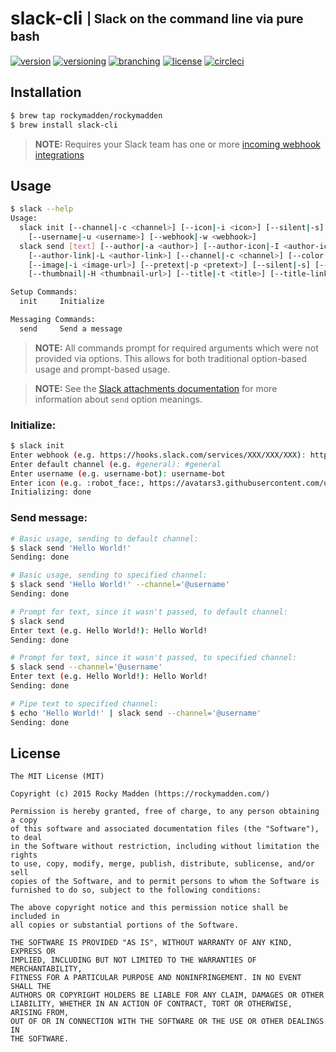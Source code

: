 # slack-cli <sub><sup>| Slack on the command line via pure bash</sup></sub>
[![version](http://img.shields.io/badge/version-v0.5.0-blue.svg)](https://github.com/rockymadden/slack-cli/releases)
[![versioning](http://img.shields.io/badge/versioning-semver-blue.svg)](http://semver.org/)
[![branching](http://img.shields.io/badge/branching-github%20flow-blue.svg)](https://guides.github.com/introduction/flow/)
[![license](http://img.shields.io/badge/license-mit-blue.svg)](https://opensource.org/licenses/MIT)
[![circleci](https://circleci.com/gh/rockymadden/slack-cli.svg?style=shield)](https://circleci.com/gh/rockymadden/slack-cli)

## Installation
```bash
$ brew tap rockymadden/rockymadden
$ brew install slack-cli
```
> __NOTE:__ Requires your Slack team has one or more
[incoming webhook integrations](https://api.slack.com/incoming-webhooks)

## Usage

```bash
$ slack --help
Usage:
  slack init [--channel|-c <channel>] [--icon|-i <icon>] [--silent|-s]
    [--username|-u <username>] [--webhook|-w <webhook>]
  slack send [text] [--author|-a <author>] [--author-icon|-I <author-icon-url>]
    [--author-link|-L <author-link>] [--channel|-c <channel>] [--color|-C <color>]
    [--image|-i <image-url>] [--pretext|-p <pretext>] [--silent|-s] [--text|-t <text>]
    [--thumbnail|-H <thumbnail-url>] [--title|-t <title>] [--title-link|-l <title-link>]

Setup Commands:
  init     Initialize

Messaging Commands:
  send     Send a message
```

> __NOTE:__ All commands prompt for required arguments which were not provided via options. This
allows for both traditional option-based usage and prompt-based usage.

> __NOTE:__ See the [Slack attachments documentation](https://api.slack.com/docs/attachments) for
more information about `send` option meanings.

### Initialize:

```bash
$ slack init
Enter webhook (e.g. https://hooks.slack.com/services/XXX/XXX/XXX): https://hooks.slack.com/services/XXX/XXX/XXX
Enter default channel (e.g. #general): #general
Enter username (e.g. username-bot): username-bot
Enter icon (e.g. :robot_face:, https://avatars3.githubusercontent.com/u/XXX): :robot_face:
Initializing: done
```

### Send message:

```bash
# Basic usage, sending to default channel:
$ slack send 'Hello World!'
Sending: done

# Basic usage, sending to specified channel:
$ slack send 'Hello World!' --channel='@username'
Sending: done

# Prompt for text, since it wasn't passed, to default channel:
$ slack send
Enter text (e.g. Hello World!): Hello World!
Sending: done

# Prompt for text, since it wasn't passed, to specified channel:
$ slack send --channel='@username'
Enter text (e.g. Hello World!): Hello World!
Sending: done

# Pipe text to specified channel:
$ echo 'Hello World!' | slack send --channel='@username'
Sending: done
```

## License
```
The MIT License (MIT)

Copyright (c) 2015 Rocky Madden (https://rockymadden.com/)

Permission is hereby granted, free of charge, to any person obtaining a copy
of this software and associated documentation files (the "Software"), to deal
in the Software without restriction, including without limitation the rights
to use, copy, modify, merge, publish, distribute, sublicense, and/or sell
copies of the Software, and to permit persons to whom the Software is
furnished to do so, subject to the following conditions:

The above copyright notice and this permission notice shall be included in
all copies or substantial portions of the Software.

THE SOFTWARE IS PROVIDED "AS IS", WITHOUT WARRANTY OF ANY KIND, EXPRESS OR
IMPLIED, INCLUDING BUT NOT LIMITED TO THE WARRANTIES OF MERCHANTABILITY,
FITNESS FOR A PARTICULAR PURPOSE AND NONINFRINGEMENT. IN NO EVENT SHALL THE
AUTHORS OR COPYRIGHT HOLDERS BE LIABLE FOR ANY CLAIM, DAMAGES OR OTHER
LIABILITY, WHETHER IN AN ACTION OF CONTRACT, TORT OR OTHERWISE, ARISING FROM,
OUT OF OR IN CONNECTION WITH THE SOFTWARE OR THE USE OR OTHER DEALINGS IN
THE SOFTWARE.
```

